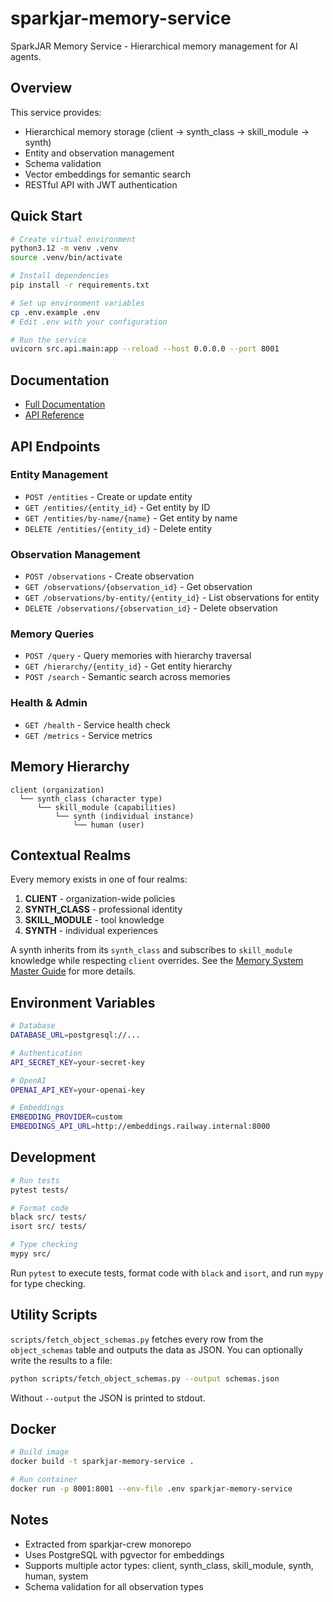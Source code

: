 # sparkjar-memory-service

SparkJAR Memory Service - Hierarchical memory management for AI agents.

## Overview

This service provides:
- Hierarchical memory storage (client → synth_class → skill_module → synth)
- Entity and observation management
- Schema validation
- Vector embeddings for semantic search
- RESTful API with JWT authentication

## Quick Start

```bash
# Create virtual environment
python3.12 -m venv .venv
source .venv/bin/activate

# Install dependencies
pip install -r requirements.txt

# Set up environment variables
cp .env.example .env
# Edit .env with your configuration

# Run the service
uvicorn src.api.main:app --reload --host 0.0.0.0 --port 8001
```

## Documentation

- [Full Documentation](docs/README.md)
- [API Reference](docs/api-reference.md)

## API Endpoints

### Entity Management
- `POST /entities` - Create or update entity
- `GET /entities/{entity_id}` - Get entity by ID
- `GET /entities/by-name/{name}` - Get entity by name
- `DELETE /entities/{entity_id}` - Delete entity

### Observation Management
- `POST /observations` - Create observation
- `GET /observations/{observation_id}` - Get observation
- `GET /observations/by-entity/{entity_id}` - List observations for entity
- `DELETE /observations/{observation_id}` - Delete observation

### Memory Queries
- `POST /query` - Query memories with hierarchy traversal
- `GET /hierarchy/{entity_id}` - Get entity hierarchy
- `POST /search` - Semantic search across memories

### Health & Admin
- `GET /health` - Service health check
- `GET /metrics` - Service metrics

## Memory Hierarchy

```
client (organization)
  └── synth_class (character type)
      └── skill_module (capabilities)
          └── synth (individual instance)
              └── human (user)
```
## Contextual Realms

Every memory exists in one of four realms:
1. **CLIENT** - organization-wide policies
2. **SYNTH_CLASS** - professional identity
3. **SKILL_MODULE** - tool knowledge
4. **SYNTH** - individual experiences

A synth inherits from its `synth_class` and subscribes to `skill_module` knowledge while respecting `client` overrides. See the [Memory System Master Guide](docs/MEMORY_SYSTEM_MASTER_GUIDE.md) for more details.


## Environment Variables

```bash
# Database
DATABASE_URL=postgresql://...

# Authentication
API_SECRET_KEY=your-secret-key

# OpenAI
OPENAI_API_KEY=your-openai-key

# Embeddings
EMBEDDING_PROVIDER=custom
EMBEDDINGS_API_URL=http://embeddings.railway.internal:8000
```

## Development

```bash
# Run tests
pytest tests/

# Format code
black src/ tests/
isort src/ tests/

# Type checking
mypy src/
```
Run `pytest` to execute tests, format code with `black` and `isort`, and run `mypy` for type checking.

## Utility Scripts

`scripts/fetch_object_schemas.py` fetches every row from the `object_schemas`
table and outputs the data as JSON. You can optionally write the results to a
file:

```bash
python scripts/fetch_object_schemas.py --output schemas.json
```

Without `--output` the JSON is printed to stdout.

## Docker

```bash
# Build image
docker build -t sparkjar-memory-service .

# Run container
docker run -p 8001:8001 --env-file .env sparkjar-memory-service
```

## Notes

- Extracted from sparkjar-crew monorepo
- Uses PostgreSQL with pgvector for embeddings
- Supports multiple actor types: client, synth_class, skill_module, synth, human, system
- Schema validation for all observation types